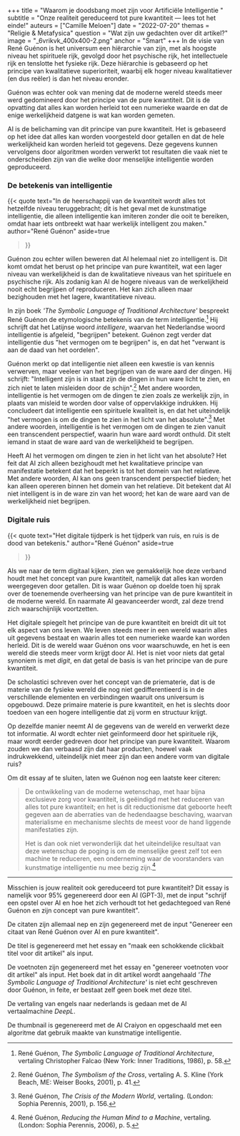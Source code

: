 +++
title = "Waarom je doodsbang moet zijn voor Artificiële Intelligentie "
subtitle = "Onze realiteit gereduceerd tot pure kwantiteit — lees tot het einde!"
auteurs = ["Camille Meloen"]
date = "2022-07-20"
themas = "Religie & Metafysica"
question = "Wat zijn uw gedachten over dit artikel?"
image = "_6vrikvk_400x400-2.png"
anchor = "Smart"
+++
In de visie van René Guénon is het universum een hiërarchie van zijn, met als hoogste niveau het spirituele rijk, gevolgd door het psychische rijk, het intellectuele rijk en tenslotte het fysieke rijk. Deze hiërarchie is gebaseerd op het principe van kwalitatieve superioriteit, waarbij elk hoger niveau kwalitatiever (en dus reëler) is dan het niveau eronder.

Guénon was echter ook van mening dat de moderne wereld steeds meer werd gedomineerd door het principe van de pure kwantiteit. Dit is de opvatting dat alles kan worden herleid tot een numerieke waarde en dat de enige werkelijkheid datgene is wat kan worden gemeten. 

AI is de belichaming van dit principe van pure kwantiteit. Het is gebaseerd op het idee dat alles kan worden voorgesteld door getallen en dat de hele werkelijkheid kan worden herleid tot gegevens. Deze gegevens kunnen vervolgens door algoritmen worden verwerkt tot resultaten die vaak niet te onderscheiden zijn van die welke door menselijke intelligentie worden geproduceerd. 


### De betekenis van intelligentie

{{< quote
	text="In de heerschappij van de kwantiteit wordt alles tot hetzelfde niveau teruggebracht; dit is het geval met de kunstmatige intelligentie, die alleen intelligentie kan imiteren zonder die ooit te bereiken, omdat haar iets ontbreekt wat haar werkelijk intelligent zou maken."
	author="René Guénon"
	aside=true
>}}

Guénon zou echter willen beweren dat AI helemaal niet zo intelligent is. Dit komt omdat het berust op het principe van pure kwantiteit, wat een lager niveau van werkelijkheid is dan de kwalitatieve niveaus van het spirituele en psychische rijk. Als zodanig kan AI de hogere niveaus van de werkelijkheid nooit echt begrijpen of reproduceren. Het kan zich alleen maar bezighouden met het lagere, kwantitatieve niveau.

In zijn boek *'The Symbolic Language of Traditional Architecture'* bespreekt René Guénon de etymologische betekenis van de term intelligentie.[^1] Hij schrijft dat het Latijnse woord *intelligere*, waarvan het Nederlandse woord intelligentie is afgeleid, "begrijpen" betekent. Guénon zegt verder dat intelligentie dus "het vermogen om te begrijpen" is, en dat het "verwant is aan de daad van het oordelen".

Guénon merkt op dat intelligentie niet alleen een kwestie is van kennis verwerven, maar veeleer van het begrijpen van de ware aard der dingen. Hij schrijft: "Intelligent zijn is in staat zijn de dingen in hun ware licht te zien, en zich niet te laten misleiden door de schijn".[^2] Met andere woorden, intelligentie is het vermogen om de dingen te zien zoals ze werkelijk zijn, in plaats van misleid te worden door valse of oppervlakkige indrukken. Hij concludeert dat intelligentie een spirituele kwaliteit is, en dat het uiteindelijk "het vermogen is om de dingen te zien in het licht van het absolute".[^3] Met andere woorden, intelligentie is het vermogen om de dingen te zien vanuit een transcendent perspectief, waarin hun ware aard wordt onthuld. Dit stelt iemand in staat de ware aard van de werkelijkheid te begrijpen.

Heeft AI het vermogen om dingen te zien in het licht van het absolute? Het feit dat AI zich alleen bezighoudt met het kwalitatieve principe van manifestatie betekent dat het beperkt is tot het domein van het relatieve. Met andere woorden, AI kan ons geen transcendent perspectief bieden; het kan alleen opereren binnen het domein van het relatieve. Dit betekent dat AI niet intelligent is in de ware zin van het woord; het kan de ware aard van de werkelijkheid niet begrijpen.


### Digitale ruis

{{< quote
	text="Het digitale tijdperk is het tijdperk van ruis, en ruis is de dood van betekenis."
	author="René Guénon"
	aside=true
>}}

Als we naar de term digitaal kijken, zien we gemakkelijk hoe deze verband houdt met het concept van pure kwantiteit, namelijk dat alles kan worden weergegeven door getallen. Dit is waar Guénon op doelde toen hij sprak over de toenemende overheersing van het principe van de pure kwantiteit in de moderne wereld. En naarmate AI geavanceerder wordt, zal deze trend zich waarschijnlijk voortzetten.

Het digitale spiegelt het principe van de pure kwantiteit en breidt dit uit tot elk aspect van ons leven. We leven steeds meer in een wereld waarin alles uit gegevens bestaat en waarin alles tot een numerieke waarde kan worden herleid. Dit is de wereld waar Guénon ons voor waarschuwde, en het is een wereld die steeds meer vorm krijgt door AI. Het is niet voor niets dat getal synoniem is met *digit*, en dat getal de basis is van het principe van de pure kwantiteit.

De scholastici schreven over het concept van de priematerie, dat is de materie van de fysieke wereld die nog niet gedifferentieerd is in de verschillende elementen en verbindingen waaruit ons universum is opgebouwd. Deze primaire materie is pure kwantiteit, en het is slechts door toedoen van een hogere intelligentie dat zij vorm en structuur krijgt.

Op dezelfde manier neemt AI de gegevens van de wereld en verwerkt deze tot informatie.  AI wordt echter niet geïnformeerd door het spirituele rijk, maar wordt eerder gedreven door het principe van pure kwantiteit. Waarom zouden we dan verbaasd zijn dat haar producten, hoewel vaak indrukwekkend, uiteindelijk niet meer zijn dan een andere vorm van digitale ruis? 

Om dit essay af te sluiten, laten we Guénon nog een laatste keer citeren:

> De ontwikkeling van de moderne wetenschap, met haar bijna exclusieve zorg voor kwantiteit, is geëindigd met het reduceren van alles tot pure kwantiteit; en het is dit reductionisme dat geboorte heeft gegeven aan de aberraties van de hedendaagse beschaving, waarvan materialisme en mechanisme slechts de meest voor de hand liggende manifestaties zijn.
>
> Het is dan ook niet verwonderlijk dat het uiteindelijke resultaat van deze wetenschap de poging is om de menselijke geest zelf tot een machine te reduceren, een onderneming waar de voorstanders van kunstmatige intelligentie nu mee bezig zijn.[^4]


- - -

Misschien is jouw realiteit ook gereduceerd tot pure kwantiteit? Dit essay is namelijk voor 95% gegenereerd door een AI (GPT-3), met de input "schrijf een opstel over AI en hoe het zich verhoudt tot het gedachtegoed van René Guénon en zijn concept van pure kwantiteit".

De citaten zijn allemaal nep en zijn gegenereerd met de input "Genereer een citaat van René Guénon over AI en pure kwantiteit".

De titel is gegenereerd met het essay en "maak een schokkende clickbait titel voor dit artikel" als input.

De voetnoten zijn gegenereerd met het essay en "genereer voetnoten voor dit artikel" als input. Het boek dat in dit artikel wordt aangehaald *'The Symbolic Language of Traditional Architecture'* is niet echt geschreven door Guénon, in feite, er bestaat zelf geen boek met deze titel.

De vertaling van engels naar nederlands is gedaan met de AI vertaalmachine *DeepL*. 

De thumbnail is gegenereerd met de AI Craiyon en opgeschaald met een algoritme dat gebruik maakte van kunstmatige intelligentie.


[^1]: René Guénon, *The Symbolic Language of Traditional Architecture*, vertaling Christopher Falcao (New York: Inner Traditions, 1986), p. 58.
[^2]: René Guénon, *The Symbolism of the Cross*, vertaling A. S. Kline (York Beach, ME: Weiser Books, 2001), p. 41.
[^3]: René Guénon, *The Crisis of the Modern World*, vertaling. (London: Sophia Perennis, 2001), p. 156.
[^4]: René Guénon, *Reducing the Human Mind to a Machine*, vertaling. (London: Sophia Perennis, 2006), p. 5.
